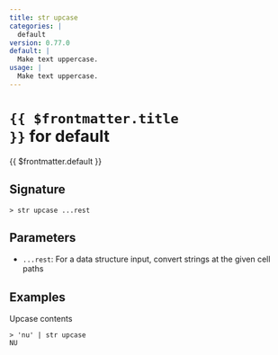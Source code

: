 ```yaml
---
title: str upcase
categories: |
  default
version: 0.77.0
default: |
  Make text uppercase.
usage: |
  Make text uppercase.
---
```


# <code>{{ $frontmatter.title }}</code> for default

<div class='command-title'>{{ $frontmatter.default }}</div>

## Signature

```> str upcase ...rest```

## Parameters

 -  `...rest`: For a data structure input, convert strings at the given cell paths

## Examples

Upcase contents
```shell
> 'nu' | str upcase
NU
```
